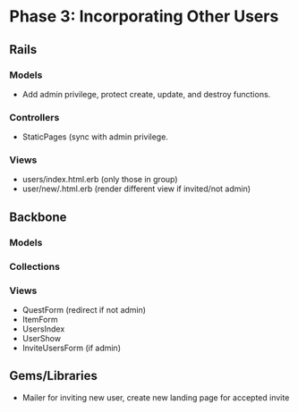 # Phase 3: Incorporating Other Users

## Rails
### Models
* Add admin privilege, protect create, update, and destroy functions.

### Controllers
* StaticPages (sync with admin privilege.

### Views
* users/index.html.erb (only those in group)
* user/new/.html.erb (render different view if invited/not admin)

## Backbone
### Models

### Collections

### Views
* QuestForm (redirect if not admin)
* ItemForm
* UsersIndex
* UserShow
* InviteUsersForm (if admin)

## Gems/Libraries
* Mailer for inviting new user, create new landing page for accepted invite
